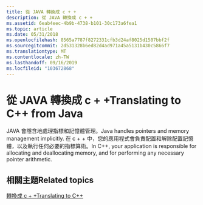 ```yaml
---
title: 從 JAVA 轉換成 c + +
description: 從 JAVA 轉換成 c + +
ms.assetid: 6eab4eec-4b9b-4738-b101-30c173a6fea1
ms.topic: article
ms.date: 05/31/2018
ms.openlocfilehash: 8565a7787f8272331cfb3d24af8025d1507bbf2f
ms.sourcegitcommit: 2d531328b6ed82d4ad971a45a5131b430c5866f7
ms.translationtype: MT
ms.contentlocale: zh-TW
ms.lasthandoff: 09/16/2019
ms.locfileid: "103672868"
---
```

# <a name="translating-to-c-from-java"></a><span data-ttu-id="4d396-103">從 JAVA 轉換成 c + +</span><span class="sxs-lookup"><span data-stu-id="4d396-103">Translating to C++ from Java</span></span>

<span data-ttu-id="4d396-104">JAVA 會隱含地處理指標和記憶體管理。</span><span class="sxs-lookup"><span data-stu-id="4d396-104">Java handles pointers and memory management implicitly.</span></span> <span data-ttu-id="4d396-105">在 c + + 中，您的應用程式會負責配置和解除配置記憶體，以及執行任何必要的指標算術。</span><span class="sxs-lookup"><span data-stu-id="4d396-105">In C++, your application is responsible for allocating and deallocating memory, and for performing any necessary pointer arithmetic.</span></span>

## <a name="related-topics"></a><span data-ttu-id="4d396-106">相關主題</span><span class="sxs-lookup"><span data-stu-id="4d396-106">Related topics</span></span>

<dl> <dt>

[<span data-ttu-id="4d396-107">轉換成 c + +</span><span class="sxs-lookup"><span data-stu-id="4d396-107">Translating to C++</span></span>](translating-to-c--.md)
</dt> </dl>

 

 




